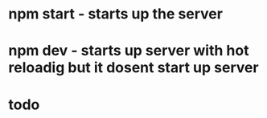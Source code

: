 # npm start  - starts up the server
# npm dev - starts up server with hot reloadig but it dosent start up server

# todo
